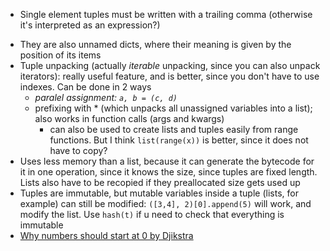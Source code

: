 * Single element tuples must be written with a trailing comma (otherwise it's interpreted as an expression?)
- They are also unnamed dicts, where their meaning is given by the position of its items
- Tuple unpacking (actually *iterable* unpacking, since you can also unpack iterators): really useful feature, and is better, since you don't have to use indexes. Can be done in 2 ways
	- *paralel assignment: `a, b = (c, d)`*
	- prefixing with * (which unpacks all unassigned variables into a list); also works in function calls (args and kwargs)
		- can also be used to create lists and tuples easily from range functions. But I think `list(range(x))` is better, since it does not have to copy?
- Uses less memory than a list, because it can generate the bytecode for it in one operation, since it knows the size, since tuples are fixed length. Lists also have to be recopied if they preallocated size gets used up
- Tuples are immutable, but mutable variables inside a tuple (lists, for example) can still be modified: `([3,4], 2)[0].append(5)` will work, and modify the list. Use `hash(t)` if u need to check that everything is immutable
- [Why numbers should start at 0 by Djikstra](https://www.cs.utexas.edu/users/EWD/ewd08xx/EWD831.PDF)